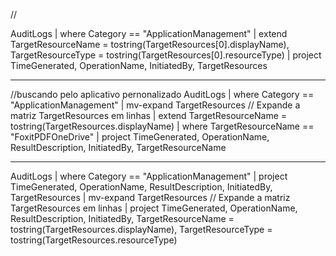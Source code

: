 //

AuditLogs
| where Category == "ApplicationManagement"
| extend TargetResourceName = tostring(TargetResources[0].displayName), TargetResourceType = tostring(TargetResources[0].resourceType)
| project TimeGenerated, OperationName, InitiatedBy, TargetResources

****************************
//buscando pelo aplicativo pernonalizado
AuditLogs
| where Category == "ApplicationManagement"
| mv-expand TargetResources  // Expande a matriz TargetResources em linhas
| extend TargetResourceName = tostring(TargetResources.displayName)
| where TargetResourceName == "FoxitPDFOneDrive"
| project TimeGenerated, OperationName, ResultDescription, InitiatedBy, TargetResourceName

*************************************

AuditLogs
| where Category == "ApplicationManagement"
| project TimeGenerated, OperationName, ResultDescription, InitiatedBy, TargetResources
| mv-expand TargetResources  // Expande a matriz TargetResources em linhas
| project TimeGenerated, OperationName, ResultDescription, InitiatedBy, 
          TargetResourceName = tostring(TargetResources.displayName), 
          TargetResourceType = tostring(TargetResources.resourceType)
